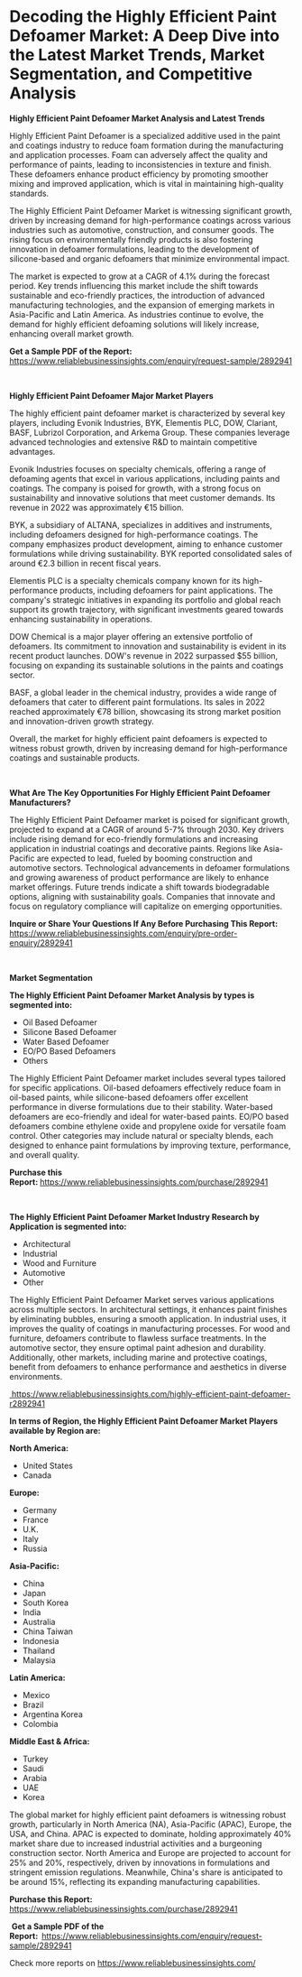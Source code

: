 <p><h1>Decoding the Highly Efficient Paint Defoamer Market: A Deep Dive into the Latest Market Trends, Market Segmentation, and Competitive Analysis</h1></p><p><strong>Highly Efficient Paint Defoamer Market Analysis and Latest Trends</strong></p>
<p><p>Highly Efficient Paint Defoamer is a specialized additive used in the paint and coatings industry to reduce foam formation during the manufacturing and application processes. Foam can adversely affect the quality and performance of paints, leading to inconsistencies in texture and finish. These defoamers enhance product efficiency by promoting smoother mixing and improved application, which is vital in maintaining high-quality standards. </p><p>The Highly Efficient Paint Defoamer Market is witnessing significant growth, driven by increasing demand for high-performance coatings across various industries such as automotive, construction, and consumer goods. The rising focus on environmentally friendly products is also fostering innovation in defoamer formulations, leading to the development of silicone-based and organic defoamers that minimize environmental impact.</p><p>The market is expected to grow at a CAGR of 4.1% during the forecast period. Key trends influencing this market include the shift towards sustainable and eco-friendly practices, the introduction of advanced manufacturing technologies, and the expansion of emerging markets in Asia-Pacific and Latin America. As industries continue to evolve, the demand for highly efficient defoaming solutions will likely increase, enhancing overall market growth.</p></p>
<p><strong>Get a Sample PDF of the Report:&nbsp;</strong> <a href="https://www.reliablebusinessinsights.com/enquiry/request-sample/2892941?utm_campaign=3439&utm_medium=2&utm_source=Github&utm_content=ia&utm_term=15032025&utm_id=highly-efficient-paint-defoamer">https://www.reliablebusinessinsights.com/enquiry/request-sample/2892941</a></p>
<p>&nbsp;</p>
<p><strong>Highly Efficient Paint Defoamer Major Market Players</strong></p>
<p><p>The highly efficient paint defoamer market is characterized by several key players, including Evonik Industries, BYK, Elementis PLC, DOW, Clariant, BASF, Lubrizol Corporation, and Arkema Group. These companies leverage advanced technologies and extensive R&D to maintain competitive advantages.</p><p>Evonik Industries focuses on specialty chemicals, offering a range of defoaming agents that excel in various applications, including paints and coatings. The company is poised for growth, with a strong focus on sustainability and innovative solutions that meet customer demands. Its revenue in 2022 was approximately €15 billion.</p><p>BYK, a subsidiary of ALTANA, specializes in additives and instruments, including defoamers designed for high-performance coatings. The company emphasizes product development, aiming to enhance customer formulations while driving sustainability. BYK reported consolidated sales of around €2.3 billion in recent fiscal years.</p><p>Elementis PLC is a specialty chemicals company known for its high-performance products, including defoamers for paint applications. The company's strategic initiatives in expanding its portfolio and global reach support its growth trajectory, with significant investments geared towards enhancing sustainability in operations.</p><p>DOW Chemical is a major player offering an extensive portfolio of defoamers. Its commitment to innovation and sustainability is evident in its recent product launches. DOW's revenue in 2022 surpassed $55 billion, focusing on expanding its sustainable solutions in the paints and coatings sector.</p><p>BASF, a global leader in the chemical industry, provides a wide range of defoamers that cater to different paint formulations. Its sales in 2022 reached approximately €78 billion, showcasing its strong market position and innovation-driven growth strategy.</p><p>Overall, the market for highly efficient paint defoamers is expected to witness robust growth, driven by increasing demand for high-performance coatings and sustainable products.</p></p>
<p>&nbsp;</p>
<p><strong>What Are The Key Opportunities For Highly Efficient Paint Defoamer Manufacturers?</strong></p>
<p><p>The Highly Efficient Paint Defoamer market is poised for significant growth, projected to expand at a CAGR of around 5-7% through 2030. Key drivers include rising demand for eco-friendly formulations and increasing application in industrial coatings and decorative paints. Regions like Asia-Pacific are expected to lead, fueled by booming construction and automotive sectors. Technological advancements in defoamer formulations and growing awareness of product performance are likely to enhance market offerings. Future trends indicate a shift towards biodegradable options, aligning with sustainability goals. Companies that innovate and focus on regulatory compliance will capitalize on emerging opportunities.</p></p>
<p><strong>Inquire or Share Your Questions If Any Before Purchasing This Report:</strong> <a href="https://www.reliablebusinessinsights.com/enquiry/pre-order-enquiry/2892941?utm_campaign=3439&utm_medium=2&utm_source=Github&utm_content=ia&utm_term=15032025&utm_id=highly-efficient-paint-defoamer">https://www.reliablebusinessinsights.com/enquiry/pre-order-enquiry/2892941</a></p>
<p>&nbsp;</p>
<p><strong>Market Segmentation</strong></p>
<p><strong>The Highly Efficient Paint Defoamer Market Analysis by types is segmented into:</strong></p>
<p><ul><li>Oil Based Defoamer</li><li>Silicone Based Defoamer</li><li>Water Based Defoamer</li><li>EO/PO Based Defoamers</li><li>Others</li></ul></p>
<p><p>The Highly Efficient Paint Defoamer market includes several types tailored for specific applications. Oil-based defoamers effectively reduce foam in oil-based paints, while silicone-based defoamers offer excellent performance in diverse formulations due to their stability. Water-based defoamers are eco-friendly and ideal for water-based paints. EO/PO based defoamers combine ethylene oxide and propylene oxide for versatile foam control. Other categories may include natural or specialty blends, each designed to enhance paint formulations by improving texture, performance, and overall quality.</p></p>
<p><strong>Purchase this Report:&nbsp;</strong><a href="https://www.reliablebusinessinsights.com/purchase/2892941?utm_campaign=3439&utm_medium=2&utm_source=Github&utm_content=ia&utm_term=15032025&utm_id=highly-efficient-paint-defoamer">https://www.reliablebusinessinsights.com/purchase/2892941</a></p>
<p>&nbsp;</p>
<p><strong>The Highly Efficient Paint Defoamer Market Industry Research by Application is segmented into:</strong></p>
<p><ul><li>Architectural</li><li>Industrial</li><li>Wood and Furniture</li><li>Automotive</li><li>Other</li></ul></p>
<p><p>The Highly Efficient Paint Defoamer Market serves various applications across multiple sectors. In architectural settings, it enhances paint finishes by eliminating bubbles, ensuring a smooth application. In industrial uses, it improves the quality of coatings in manufacturing processes. For wood and furniture, defoamers contribute to flawless surface treatments. In the automotive sector, they ensure optimal paint adhesion and durability. Additionally, other markets, including marine and protective coatings, benefit from defoamers to enhance performance and aesthetics in diverse environments.</p></p>
<p><a href="https://www.reliablebusinessinsights.com/highly-efficient-paint-defoamer-r2892941?utm_campaign=3439&utm_medium=2&utm_source=Github&utm_content=ia&utm_term=15032025&utm_id=highly-efficient-paint-defoamer">&nbsp;https://www.reliablebusinessinsights.com/highly-efficient-paint-defoamer-r2892941</a></p>
<p><strong>In terms of Region, the Highly Efficient Paint Defoamer Market Players available by Region are:</strong></p>
<p>
    <p> <strong> North America: </strong>
        <ul>
            <li>United States</li>
            <li>Canada</li>
        </ul>
        </p> 
    <p> <strong> Europe: </strong>
        <ul>
            <li>Germany</li>
            <li>France</li>
            <li>U.K.</li>
            <li>Italy</li>
            <li>Russia</li>
        </ul>
        </p> 
    <p> <strong> Asia-Pacific: </strong>
        <ul>
            <li>China</li>
            <li>Japan</li>
            <li>South Korea</li>
            <li>India</li>
            <li>Australia</li>
            <li>China Taiwan</li>
            <li>Indonesia</li>
            <li>Thailand</li>
            <li>Malaysia</li>
        </ul>
        </p> 
    <p> <strong> Latin America: </strong>
        <ul>
            <li>Mexico</li>
            <li>Brazil</li>
            <li>Argentina Korea</li>
            <li>Colombia</li>
        </ul>
        </p> 
    <p> <strong> Middle East & Africa: </strong>
        <ul>
            <li>Turkey</li>
            <li>Saudi</li>
            <li>Arabia</li>
            <li>UAE</li>
            <li>Korea</li>
        </ul>
    </p>
    </p>
<p><p>The global market for highly efficient paint defoamers is witnessing robust growth, particularly in North America (NA), Asia-Pacific (APAC), Europe, the USA, and China. APAC is expected to dominate, holding approximately 40% market share due to increased industrial activities and a burgeoning construction sector. North America and Europe are projected to account for 25% and 20%, respectively, driven by innovations in formulations and stringent emission regulations. Meanwhile, China's share is anticipated to be around 15%, reflecting its expanding manufacturing capabilities.</p></p>
<p><strong>Purchase this Report: </strong><a href="https://www.reliablebusinessinsights.com/purchase/2892941?utm_campaign=3439&utm_medium=2&utm_source=Github&utm_content=ia&utm_term=15032025&utm_id=highly-efficient-paint-defoamer">https://www.reliablebusinessinsights.com/purchase/2892941</a></p>
<p>&nbsp;<strong>Get a Sample PDF of the Report:&nbsp;&nbsp;</strong><a href="https://www.reliablebusinessinsights.com/enquiry/request-sample/2892941?utm_campaign=3439&utm_medium=2&utm_source=Github&utm_content=ia&utm_term=15032025&utm_id=highly-efficient-paint-defoamer">https://www.reliablebusinessinsights.com/enquiry/request-sample/2892941</a></p>
<p><strong></strong></p>
<p>Check more reports on <a href="https://www.reliablebusinessinsights.com/?utm_campaign=3439&utm_medium=2&utm_source=Github&utm_content=ia&utm_term=15032025&utm_id=highly-efficient-paint-defoamer">https://www.reliablebusinessinsights.com/</a></p>